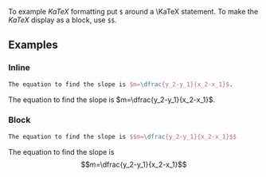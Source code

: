 To example $KaTeX$ formatting put `$` around a \KaTeX statement. To make the $KaTeX$ display as a block, use `$$`.

## Examples
### Inline
```latex
The equation to find the slope is $m=\dfrac{y_2-y_1}{x_2-x_1}$.
```

The equation to find the slope is $m=\dfrac{y_2-y_1}{x_2-x_1}$.

### Block
```latex
The equation to find the slope is $$m=\dfrac{y_2-y_1}{x_2-x_1}$$
```

The equation to find the slope is
$$m=\dfrac{y_2-y_1}{x_2-x_1}$$

